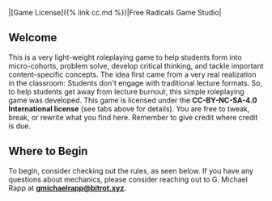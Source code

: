 |[Game License]({% link cc.md %})|Free Radicals Game Studio| 

## Welcome
This is a very light-weight roleplaying game to help students form into micro-cohorts, problem solve, develop critical thinking, and tackle important content-specific concepts. The idea first came from a very real realization in the classroom: Students don't engage with traditional lecture formats. So, to help students get away from lecture burnout, this simple roleplaying game was developed. This game is licensed under the **CC-BY-NC-SA-4.0 International license** (see tabs above for details). You are free to tweak, break, or rewrite what you find here. Remember to give credit where credit is due. 

## Where to Begin
To begin, consider checking out the rules, as seen below. If you have any questions about mechanics, please consider reaching out to G. Michael Rapp at **gmichaelrapp@bitrot.xyz**. 
